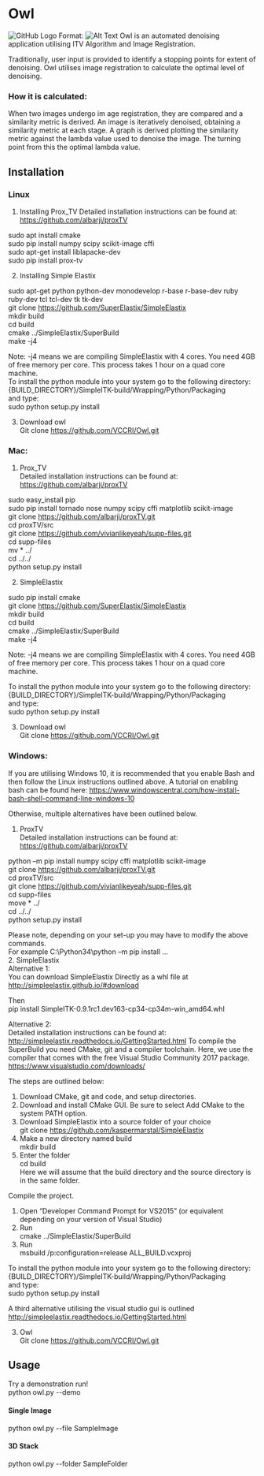 # Owl
![GitHub Logo](/images/logo.png)
Format: ![Alt Text](url)
Owl is an automated denoising application utilising ITV Algorithm and Image Registration. 
 
Traditionally, user input is provided to identify a stopping points for extent of denoising. Owl utilises image registration to calculate the optimal level of denoising.  

### How it is calculated: 

When two images undergo im age registration, they are compared and a similarity metric is derived. An image is iteratively denoised, obtaining a similarity metric at each stage. A graph is derived plotting the similarity metric against the lambda value used to denoise the image. The turning point from this the optimal lambda value. 

## Installation 
### Linux 

1.	Installing Prox_TV 
Detailed installation instructions can be found at:  https://github.com/albarji/proxTV 

sudo apt install cmake  
sudo pip install numpy scipy scikit-image cffi  
sudo apt-get install liblapacke-dev  
sudo pip install prox-tv	 

2.	Installing Simple Elastix 

sudo apt-get python python-dev monodevelop r-base r-base-dev ruby ruby-dev tcl tcl-dev tk tk-dev   
git clone https://github.com/SuperElastix/SimpleElastix   
mkdir build  
cd build  
cmake ../SimpleElastix/SuperBuild   
make -j4  

Note: -j4 means we are compiling SimpleElastix with 4 cores. You need 4GB of free memory per core. This process takes 1 hour on a quad core machine.     
To install the python module into your system go to the following directory:   
{BUILD_DIRECTORY}/SimpleITK-build/Wrapping/Python/Packaging   
and type:    
sudo python setup.py install   

3.	Download owl   
Git clone https://github.com/VCCRI/Owl.git   


### Mac:
1.	Prox_TV    
Detailed installation instructions can be found at:  https://github.com/albarji/proxTV    

sudo easy_install pip     
sudo pip install  tornado nose numpy scipy cffi matplotlib scikit-image    
git clone https://github.com/albarji/proxTV.git    
cd proxTV/src    
git clone https://github.com/vivianlikeyeah/supp-files.git   
cd supp-files   
mv * ../    
cd ../../   
python setup.py install    

2.	SimpleElastix 

sudo pip install cmake    
git clone https://github.com/SuperElastix/SimpleElastix   
mkdir build   
cd build   
cmake ../SimpleElastix/SuperBuild   
make -j4   

Note: -j4 means we are compiling SimpleElastix with 4 cores. You need 4GB of free memory per core. This process takes 1 hour on a quad core machine.    

To install the python module into your system go to the following directory:    
{BUILD_DIRECTORY}/SimpleITK-build/Wrapping/Python/Packaging    
and type:    
sudo python setup.py install    

3.	Download owl     
Git clone https://github.com/VCCRI/Owl.git    

### Windows:    

If you are utilising Windows 10, it is recommended that you enable Bash and then follow the Linux instructions outlined above. A tutorial on enabling bash can be found here: https://www.windowscentral.com/how-install-bash-shell-command-line-windows-10   

Otherwise, multiple alternatives have been outlined below.    
1.	ProxTV     
Detailed installation instructions can be found at:  https://github.com/albarji/proxTV     

python –m pip install numpy scipy cffi matplotlib scikit-image    
git clone https://github.com/albarji/proxTV.git   
cd proxTV/src    
git clone https://github.com/vivianlikeyeah/supp-files.git   
cd supp-files  
move * ../   
cd ../../  
python setup.py install   

Please note, depending on your set-up you may have to modify the above commands.   
For example C:\Python34\python –m pip install …    
2.	SimpleElastix  
Alternative 1:   
You can download SimpleElastix Directly as a whl file at   
http://simpleelastix.github.io/#download  

Then   
pip install SimpleITK-0.9.1rc1.dev163-cp34-cp34m-win_amd64.whl    

Alternative 2:  
Detailed installation instructions can be found at: http://simpleelastix.readthedocs.io/GettingStarted.html
To compile the SuperBuild you need CMake, git and a compiler toolchain. Here, we use the compiler that comes with the free Visual Studio Community 2017 package. https://www.visualstudio.com/downloads/

The steps are outlined below:   

1.	Download CMake, git and code, and setup directories.   
2.	Download and install CMake GUI. Be sure to select Add CMake to the system PATH option.   
3.	Download SimpleElastix into a source folder of your choice   
git clone https://github.com/kaspermarstal/SimpleElastix  
4.	Make a new directory named build    
mkdir build   
5.	Enter the folder     
cd build    
Here we will assume that the build directory and the source directory is in the same folder.    

Compile the project.

1.	Open “Developer Command Prompt for VS2015” (or equivalent depending on your version of Visual Studio)   
2.	Run    
cmake ../SimpleElastix/SuperBuild    
3.	Run    
msbuild /p:configuration=release ALL_BUILD.vcxproj   

To install the python module into your system go to the following directory:     
{BUILD_DIRECTORY}/SimpleITK-build/Wrapping/Python/Packaging   
and type:    
sudo python setup.py install   

A third alternative utilising the visual studio gui is outlined http://simpleelastix.readthedocs.io/GettingStarted.html   


3.	Owl   
Git clone https://github.com/VCCRI/Owl.git   


## Usage 

Try a demonstration run!  
python owl.py --demo 

#### Single Image 

python owl.py --file SampleImage  


#### 3D Stack 

python owl.py --folder SampleFolder    

